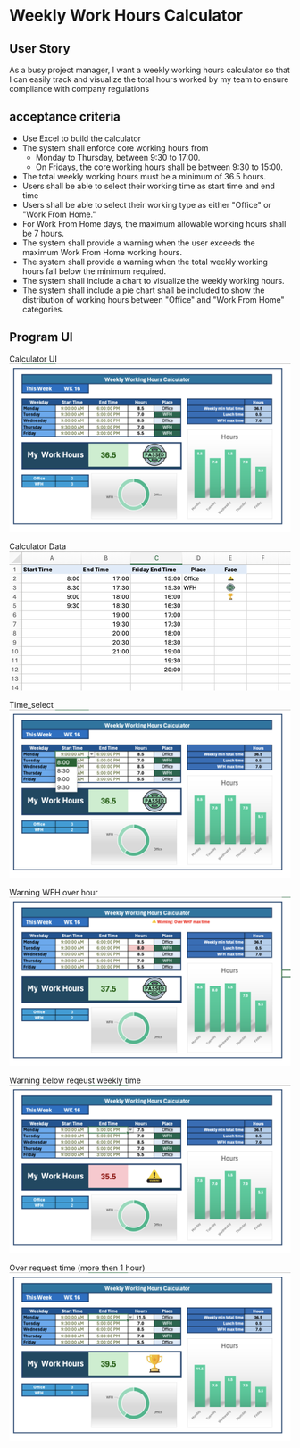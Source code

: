 # Weekly Work Hours Calculator

## User Story 
As a busy project manager, I want a weekly working hours calculator so that I can easily track and visualize the total hours worked by my team to ensure compliance with company regulations

## acceptance criteria 
- Use Excel to build the calculator
- The system shall enforce core working hours from
  - Monday to Thursday, between 9:30 to 17:00.
  -  On Fridays, the core working hours shall be between 9:30 to 15:00.
- The total weekly working hours must be a minimum of 36.5 hours.
- Users shall be able to select their working time as start time and end time
- Users shall be able to select their working type as either "Office" or "Work From Home."
- For Work From Home days, the maximum allowable working hours shall be 7 hours.
- The system shall provide a warning when the user exceeds the maximum Work From Home working hours.
- The system shall provide a warning when the total weekly working hours fall below the minimum required.
- The system shall include a chart to visualize the weekly working hours.
- The system shall include a pie chart shall be included to show the distribution of working hours between "Office" and "Work From Home" categories.

## Program UI 
Calculator UI
![Calculator UI](/image/Calculator_UI.png)

Calculator Data
![Calculator Data](/image/Data_sheet.png)

Time_select
![Time_select](/image/Time_select.png)

Warning WFH over hour
![Warning_WFH_hours](/image/Warning_WFH_hours.png)

Warning below reqeust weekly time
![Warning_below_reqeust_time](/image/Warning_below_reqeust_time.png)

Over request time (more then 1 hour)
![Over_request](/image/Over_request.png)
